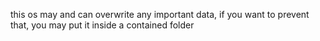 this os may and can overwrite any important data, if you want to prevent that, you may put it inside a contained folder
